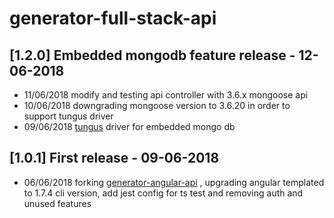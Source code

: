 # generator-full-stack-api

## [1.2.0] Embedded mongodb feature release - 12-06-2018

- 11/06/2018 modify and testing api controller with 3.6.x mongoose api
- 10/06/2018 downgrading mongoose version to 3.6.20 in order to support tungus driver
- 09/06/2018 [tungus](https://github.com/sergeyksv/tungus) driver for embedded mongo db



## [1.0.1] First release - 09-06-2018

- 06/06/2018 forking [generator-angular-api](https://github.com/amimaro/generator-angular-api) , upgrading angular templated to 1.7.4 cli version, add jest config for ts test and removing auth and unused features